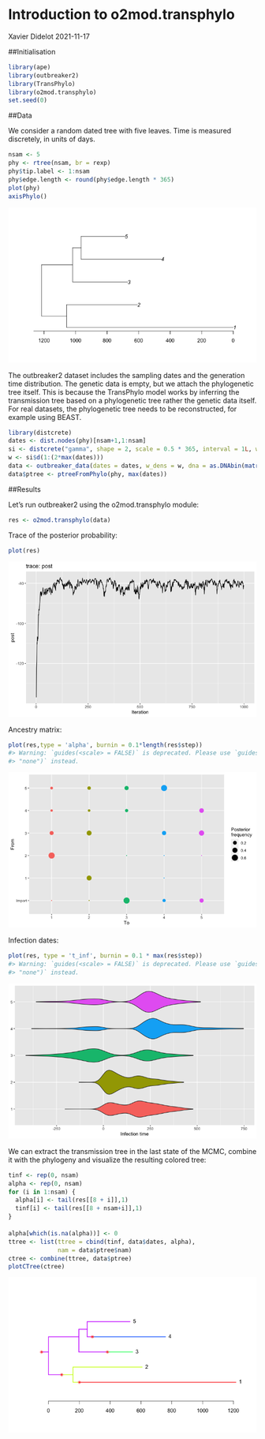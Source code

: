 Introduction to o2mod.transphylo
================
Xavier Didelot
2021-11-17

\#\#Initialisation

``` r
library(ape)
library(outbreaker2)
library(TransPhylo)
library(o2mod.transphylo)
set.seed(0)
```

\#\#Data

We consider a random dated tree with five leaves. Time is measured
discretely, in units of days.

``` r
nsam <- 5
phy <- rtree(nsam, br = rexp)
phy$tip.label <- 1:nsam
phy$edge.length <- round(phy$edge.length * 365)
plot(phy)
axisPhylo()
```

![](figs-introduction/unnamed-chunk-3-1.png)<!-- -->

The outbreaker2 dataset includes the sampling dates and the generation
time distribution. The genetic data is empty, but we attach the
phylogenetic tree itself. This is because the TransPhylo model works by
inferring the transmission tree based on a phylogenetic tree rather the
genetic data itself. For real datasets, the phylogenetic tree needs to
be reconstructed, for example using BEAST.

``` r
library(distcrete)
dates <- dist.nodes(phy)[nsam+1,1:nsam]
si <- distcrete("gamma", shape = 2, scale = 0.5 * 365, interval = 1L, w = 0)
w <- si$d(1:(2*max(dates)))
data <- outbreaker_data(dates = dates, w_dens = w, dna = as.DNAbin(matrix('A',nsam,1)))
data$ptree <- ptreeFromPhylo(phy, max(dates))
```

\#\#Results

Let’s run outbreaker2 using the o2mod.transphylo module:

``` r
res <- o2mod.transphylo(data)
```

Trace of the posterior probability:

``` r
plot(res)
```

![](figs-introduction/unnamed-chunk-6-1.png)<!-- -->

Ancestry matrix:

``` r
plot(res,type = 'alpha', burnin = 0.1*length(res$step))
#> Warning: `guides(<scale> = FALSE)` is deprecated. Please use `guides(<scale> =
#> "none")` instead.
```

![](figs-introduction/unnamed-chunk-7-1.png)<!-- -->

Infection dates:

``` r
plot(res, type = 't_inf', burnin = 0.1 * max(res$step))
#> Warning: `guides(<scale> = FALSE)` is deprecated. Please use `guides(<scale> =
#> "none")` instead.
```

![](figs-introduction/unnamed-chunk-8-1.png)<!-- -->

We can extract the transmission tree in the last state of the MCMC,
combine it with the phylogeny and visualize the resulting colored tree:

``` r
tinf <- rep(0, nsam)
alpha <- rep(0, nsam)
for (i in 1:nsam) {
  alpha[i] <- tail(res[[8 + i]],1)
  tinf[i] <- tail(res[[8 + nsam+i]],1)
}

alpha[which(is.na(alpha))] <- 0
ttree <- list(ttree = cbind(tinf, data$dates, alpha),
              nam = data$ptree$nam)
ctree <- combine(ttree, data$ptree)
plotCTree(ctree)
```

![](figs-introduction/unnamed-chunk-9-1.png)<!-- -->
